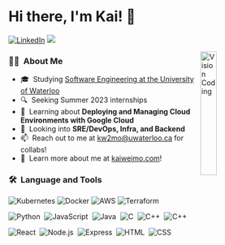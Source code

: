 # Hi there, I'm Kai! 👋

[![LinkedIn](https://img.shields.io/badge/kai--wei--mo-2867B2?style=for-the-badge&logo=Linkedin&logoColor=white&link=https://www.linkedin.com/in/kai-wei-mo/)](https://www.linkedin.com/in/kai-wei-mo/)
![](https://visitor-badge.glitch.me/badge?page_id=kai-wei-mo.kai-wei-mo)

<img align="right" alt="Vision Coding" width="25%" src="https://media.giphy.com/media/iIZO5d4IfSa0nkyLju/giphy.gif"/>

### 🧑‍💻 &nbsp;About Me

-   🎓 &nbsp;Studying <a href="https://uwaterloo.ca/future-students/programs/software-engineering">Software Engineering at the University of Waterloo</a>
-   🔍 &nbsp;Seeking Summer 2023 internships
-   🌱 &nbsp;Learning about **Deploying and Managing Cloud Environments with Google Cloud**
-   🤔 &nbsp;Looking into **SRE/DevOps, Infra, and Backend**
-   📫 &nbsp;Reach out to me at [kw2mo@uwaterloo.ca](mailto:kw2mo@uwaterloo.ca) for collabs!
- 🎹 &nbsp;Learn more about me at [kaiweimo.com](https://kaiweimo.com/)!

<!-- - 📄 &nbsp;Check out my [Resume](https://drive.google.com/file/d/xxxxxxxxxxxxxxxxxxxxxxxxxxxxxxxxx/) -->

### 🛠 &nbsp;Language and Tools

<!-- https://github.com/simple-icons/simple-icons/blob/develop/slugs.md -->

![Kubernetes](https://img.shields.io/badge/-Kubernetes-05122A?style=flat&logo=kubernetes)
![Docker](https://img.shields.io/badge/-Docker-05122A?style=flat&logo=docker)
![AWS](https://img.shields.io/badge/-AWS-05122A?style=flat&logo=amazonaws&logoColor=F79400)
![Terraform](https://img.shields.io/badge/-Terraform-05122A?style=flat&logo=terraform&logoColor=594CDE)

![Python](https://img.shields.io/badge/-Python-05122A?style=flat&logo=python)&nbsp;
![JavaScript](https://img.shields.io/badge/-JavaScript-05122A?style=flat&logo=javascript)&nbsp;
![Java](https://img.shields.io/badge/-Java-05122A?style=flat&logo=java&logoColor=FFA518)&nbsp;
![C](https://img.shields.io/badge/-C-05122A?style=flat&logo=C)&nbsp;
![C++](https://img.shields.io/badge/-C++-05122A?style=flat&logo=cplusplus&logoColor=6295CB)&nbsp;
![C++](https://img.shields.io/badge/-Bash-05122A?style=flat&logo=gnubash)&nbsp;

![React](https://img.shields.io/badge/-React-05122A?style=flat&logo=react)&nbsp;
![Node.js](https://img.shields.io/badge/-Node.js-05122A?style=flat&logo=nodedotjs)&nbsp;
![Express](https://img.shields.io/badge/-Express.js-05122A?style=flat&logo=express)&nbsp;
![HTML](https://img.shields.io/badge/-HTML-05122A?style=flat&logo=HTML5)&nbsp;
![CSS](https://img.shields.io/badge/-CSS-05122A?style=flat&logo=CSS3&logoColor=1572B6)&nbsp;
<!-- 
### 📈 My GitHub Stats:

<p align="center">
<a href="https://github.com/kai-wei-mo">
  <img height="180em" src="https://github-readme-stats.vercel.app/api/top-langs/?username=kai-wei-mo&theme=prussian&hide_border=true"/>
  &nbsp;&nbsp;&nbsp;&nbsp;
  <img height="180em" src="https://github-readme-stats.vercel.app/api?username=kai-wei-mo&count_private=true&hide=stars&show_icons=true&theme=prussian&hide_border=true"/>
</a>
</p>
<p align="center">
  <a>
    <img align="center" src="https://github-readme-streak-stats.herokuapp.com/?user=kai-wei-mo&theme=prussian&hide_border=true"/>
  </a>
</p> -->
